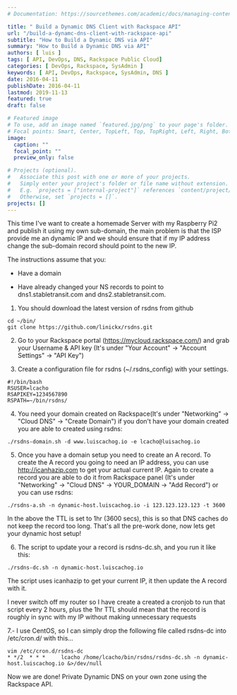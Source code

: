 ```yaml
---
# Documentation: https://sourcethemes.com/academic/docs/managing-content/

title: " Build a Dynamic DNS Client with Rackspace API"
url: "/build-a-dynamc-dns-client-with-rackspace-api"
subtitle: "How to Build a Dynamic DNS via API"
summary: "How to Build a Dynamic DNS via API"
authors: [ luis ]
tags: [ API, DevOps, DNS, Rackspace Public Cloud]
categories: [ DevOps, Rackspace, SysAdmin ]
keywords: [ API, DevOps, Rackspace, SysAdmin, DNS ]
date: 2016-04-11
publishDate: 2016-04-11
lastmod: 2019-11-13
featured: true
draft: false

# Featured image
# To use, add an image named `featured.jpg/png` to your page's folder.
# Focal points: Smart, Center, TopLeft, Top, TopRight, Left, Right, BottomLeft, Bottom, BottomRight.
image:
  caption: ""
  focal_point: ""
  preview_only: false

# Projects (optional).
#   Associate this post with one or more of your projects.
#   Simply enter your project's folder or file name without extension.
#   E.g. `projects = ["internal-project"]` references `content/project/deep-learning/index.md`.
#   Otherwise, set `projects = []`.
projects: []
---
```


This time I've want to create a homemade Server with my Raspberry Pi2 and publish it using my own sub-domain, the main problem is that the ISP provide me an dynamic IP and we should ensure that if my IP address change the sub-domain record should point to the new IP.

The instructions assume that you:
  
- Have a domain
  
- Have already changed your NS records to point to dns1.stabletransit.com and dns2.stabletransit.com.

1. You should download the latest version of rsdns from github

```shell
cd ~/bin/
git clone https://github.com/linickx/rsdns.git
```

2. Go to your Rackspace portal (https://mycloud.rackspace.com/) and grab your Username & API key (It's under "Your Account" -> "Account Settings" -> "API Key")

3. Create a configuration file for rsdns (~/.rsdns_config) with your settings.

```shell
#!/bin/bash
RSUSER=lcacho 
RSAPIKEY=1234567890
RSPATH=~/bin/rsdns/
```

4. You need your domain created on Rackspace(It's under "Networking" -> "Cloud DNS" -> "Create Domain") if you don't have your domain created you are able to created using rsdns:

```shell
./rsdns-domain.sh -d www.luiscachog.io -e lcacho@luisachog.io
```

5. Once you have a domain setup you need to create an A record. To create the A record you going to need an IP address, you can use http://icanhazip.com to get your actual current IP. Again to create a record you are able to do it from Rackspace panel (It's under "Networking" -> "Cloud DNS" -> YOUR_DOMAIN -> "Add Record") or you can use rsdns:

```shell
./rsdns-a.sh -n dynamic-host.luiscachog.io -i 123.123.123.123 -t 3600
```

In the above the TTL is set to 1hr (3600 secs), this is so that DNS caches do not keep the record too long. That's all the pre-work done, now lets get your dynamic host setup!

6. The script to update your a record is rsdns-dc.sh, and you run it like this:

```shell
./rsdns-dc.sh -n dynamic-host.luiscachog.io
```

The script uses icanhazip to get your current IP, it then update the A record with it.

I never switch off my router so I have create a created a cronjob to run that script every 2 hours, plus the 1hr TTL should mean that the record is roughly in sync with my IP without making unnecessary requests

7.- I use CentOS, so I can simply drop the following file called rsdns-dc into /etc/cron.d/ with this...

```shell
vim /etc/cron.d/rsdns-dc
* */2  * * *     lcacho /home/lcacho/bin/rsdns/rsdns-dc.sh -n dynamic-host.luiscachog.io &>/dev/null
```

Now we are done! Private Dynamic DNS on your own zone using the Rackspace API.